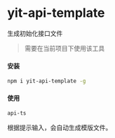 # yit-api-template

生成初始化接口文件

> 需要在当前项目下使用该工具

#### 安装

```bash
npm i yit-api-template -g
```

#### 使用

```bash
api-ts
```

根据提示输入，会自动生成模版文件。

